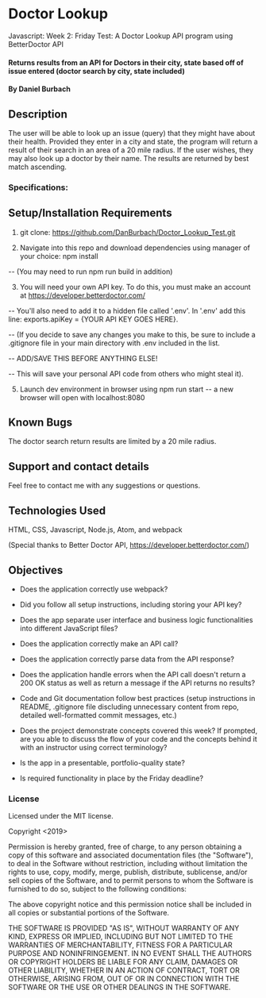 # Doctor Lookup
Javascript: Week 2: Friday Test: A Doctor Lookup API program using BetterDoctor API

#### Returns results from an API for Doctors in their city, state based off of issue entered (doctor search by city, state included)

#### By Daniel Burbach

## Description

The user will be able to look up an issue (query) that they might have about their health. Provided they enter in a city and state, the program will return a result of their search in an area of a 20 mile radius. If the user wishes, they may also look up a doctor by their name. The results are returned by best match ascending.

### Specifications:

## Setup/Installation Requirements
1. git clone: https://github.com/DanBurbach/Doctor_Lookup_Test.git

2. Navigate into this repo and download dependencies using manager of your choice: npm install

 -- (You may need to run npm run build in addition) 

3. You will need your own API key. To do this, you must make an account at https://developer.betterdoctor.com/

 -- You'll also need to add it to a hidden file called '.env'. In '.env' add this line: exports.apiKey = {YOUR API KEY GOES HERE}.

 -- (If you decide to save any changes you make to this, be sure to include a .gitignore file in your main directory with .env included in the list.

 -- ADD/SAVE THIS BEFORE ANYTHING ELSE!

 -- This will save your personal API code from others who might steal it).

5. Launch dev environment in browser using npm run start
 -- a new browser will open with localhost:8080

## Known Bugs
The doctor search return results are limited by a 20 mile radius.

## Support and contact details
Feel free to contact me with any suggestions or questions.

## Technologies Used
HTML, CSS, Javascript, Node.js, Atom, and webpack

(Special thanks to Better Doctor API, https://developer.betterdoctor.com/)

## Objectives

- Does the application correctly use webpack?

- Did you follow all setup instructions, including storing your API key?

- Does the app separate user interface and business logic functionalities into different JavaScript files?

- Does the application correctly make an API call?

- Does the application correctly parse data from the API response?

- Does the application handle errors when the API call doesn't return a 200 OK status as well as return a message if the API returns no results?

- Code and Git documentation follow best practices (setup instructions in README, .gitignore file discluding unnecessary content from repo, detailed well-formatted commit messages, etc.)

- Does the project demonstrate concepts covered this week? If prompted, are you able to discuss the flow of your code and the concepts behind it with an instructor using correct terminology?

- Is the app in a presentable, portfolio-quality state?

- Is required functionality in place by the Friday deadline?
 
### License
Licensed under the MIT license.

Copyright <2019> <Daniel Burbach>

Permission is hereby granted, free of charge, to any person obtaining a copy of this software and associated documentation files (the "Software"),
to deal in the Software without restriction, including without limitation the rights to use, copy, modify, merge, publish, distribute, sublicense,
and/or sell copies of the Software, and to permit persons to whom the Software is furnished to do so, subject to the following conditions:

The above copyright notice and this permission notice shall be included in all copies or substantial portions of the Software.

THE SOFTWARE IS PROVIDED "AS IS", WITHOUT WARRANTY OF ANY KIND, EXPRESS OR IMPLIED, INCLUDING BUT NOT LIMITED TO THE WARRANTIES OF MERCHANTABILITY,
FITNESS FOR A PARTICULAR PURPOSE AND NONINFRINGEMENT. IN NO EVENT SHALL THE AUTHORS OR COPYRIGHT HOLDERS BE LIABLE FOR ANY CLAIM, DAMAGES OR OTHER LIABILITY,
WHETHER IN AN ACTION OF CONTRACT, TORT OR OTHERWISE, ARISING FROM, OUT OF OR IN CONNECTION WITH THE SOFTWARE OR THE USE OR OTHER DEALINGS IN THE SOFTWARE.
